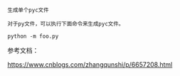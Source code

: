 ```
生成单个pyc文件

对于py文件，可以执行下面命令来生成pyc文件。

python -m foo.py
```
参考文档：

https://www.cnblogs.com/zhangqunshi/p/6657208.html
